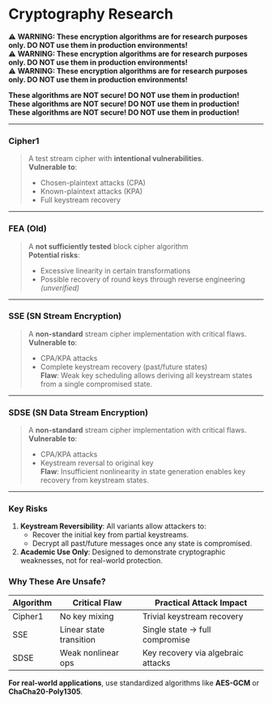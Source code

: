 # Cryptography Research

⚠ **WARNING: These encryption algorithms are for research purposes only. DO NOT use them in production environments!**  
⚠ **WARNING: These encryption algorithms are for research purposes only. DO NOT use them in production environments!**  
⚠ **WARNING: These encryption algorithms are for research purposes only. DO NOT use them in production environments!**  

**These algorithms are NOT secure! DO NOT use them in production!**  
**These algorithms are NOT secure! DO NOT use them in production!**  
**These algorithms are NOT secure! DO NOT use them in production!**  

---

### Cipher1  
> A test stream cipher with **intentional vulnerabilities**.  
> **Vulnerable to**:  
> - Chosen-plaintext attacks (CPA)  
> - Known-plaintext attacks (KPA)  
> - Full keystream recovery  

---

### FEA (Old)  
> A **not sufficiently tested** block cipher algorithm  
> **Potential risks**:  
> - Excessive linearity in certain transformations  
> - Possible recovery of round keys through reverse engineering *(unverified)*  

---

### SSE (SN Stream Encryption)  
> A **non-standard** stream cipher implementation with critical flaws.  
> **Vulnerable to**:  
> - CPA/KPA attacks  
> - Complete keystream recovery (past/future states)  
> **Flaw**: Weak key scheduling allows deriving all keystream states from a single compromised state.  

---

### SDSE (SN Data Stream Encryption)  
> A **non-standard** stream cipher implementation with critical flaws.  
> **Vulnerable to**:  
> - CPA/KPA attacks  
> - Keystream reversal to original key  
> **Flaw**: Insufficient nonlinearity in state generation enables key recovery from keystream states.  

---

### Key Risks  
1. **Keystream Reversibility**: All variants allow attackers to:  
   - Recover the initial key from partial keystreams.  
   - Decrypt all past/future messages once any state is compromised.  
2. **Academic Use Only**: Designed to demonstrate cryptographic weaknesses, not for real-world protection.  

### Why These Are Unsafe?  
| Algorithm | Critical Flaw | Practical Attack Impact |  
|-----------|--------------|-------------------------|  
| Cipher1   | No key mixing | Trivial keystream recovery |  
| SSE       | Linear state transition | Single state → full compromise |  
| SDSE      | Weak nonlinear ops | Key recovery via algebraic attacks |  

**For real-world applications**, use standardized algorithms like **AES-GCM** or **ChaCha20-Poly1305**.

